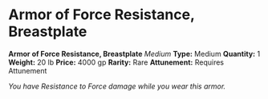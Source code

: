 # Armor of Force Resistance, Breastplate

**Armor of Force Resistance, Breastplate**
_Medium_
**Type:** Medium
**Quantity:** 1
**Weight:** 20 lb
**Price:** 4000 gp
**Rarity:** Rare
**Attunement:** Requires Attunement

*You have Resistance to Force damage while you wear this armor.*